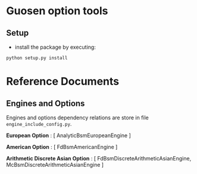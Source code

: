 # Guosen option tools

## Setup

- install the package by executing:
```commandline
python setup.py install
```

# Reference Documents

## Engines and Options

Engines and options dependency relations are store in file `engine_include_config.py`.  

**European Option** : [ AnalyticBsmEuropeanEngine ]  
  
**American Option** : [ FdBsmAmericanEngine ]  
  
**Arithmetic Discrete Asian Option** : [ FdBsmDiscreteArithmeticAsianEngine, McBsmDiscreteArithmeticAsianEngine ]  

